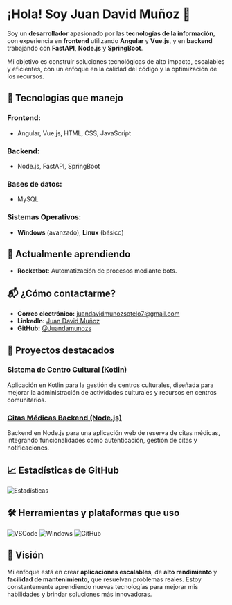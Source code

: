 # ¡Hola! Soy Juan David Muñoz 👋

Soy un **desarrollador** apasionado por las **tecnologías de la información**, con experiencia en **frontend** utilizando **Angular** y **Vue.js**, y en **backend** trabajando con **FastAPI**, **Node.js** y **SpringBoot**.

Mi objetivo es construir soluciones tecnológicas de alto impacto, escalables y eficientes, con un enfoque en la calidad del código y la optimización de los recursos.

## 🚀 Tecnologías que manejo
### **Frontend:**
- Angular, Vue.js, HTML, CSS, JavaScript

### **Backend:**
- Node.js, FastAPI, SpringBoot

### **Bases de datos:**
- MySQL

### **Sistemas Operativos:**
- **Windows** (avanzado), **Linux** (básico)

## 🌱 Actualmente aprendiendo
- **Rocketbot**: Automatización de procesos mediante bots.

## 📬 ¿Cómo contactarme?
- **Correo electrónico:** [juandavidmunozsotelo7@gmail.com](mailto:juandavidmunozsotelo7@gmail.com)
- **LinkedIn:** [Juan David Muñoz](https://www.linkedin.com/in/juandamunozs/)
- **GitHub:** [@Juandamunozs](https://github.com/Juandamunozs)

## 🔧 Proyectos destacados
### [**Sistema de Centro Cultural (Kotlin)**](https://github.com/Juandamunozs/sistemaCentroCultural)  
Aplicación en Kotlin para la gestión de centros culturales, diseñada para mejorar la administración de actividades culturales y recursos en centros comunitarios.

### [**Citas Médicas Backend (Node.js)**](https://github.com/Juandamunozs/citasbackend)  
Backend en Node.js para una aplicación web de reserva de citas médicas, integrando funcionalidades como autenticación, gestión de citas y notificaciones.

## 📈 Estadísticas de GitHub
![Estadísticas](https://github-readme-stats.vercel.app/api?username=Juandamunozs&show_icons=true&theme=radical)

## 🛠️ Herramientas y plataformas que uso
![VSCode](https://img.shields.io/badge/Tools-vscode-blue?logo=visual-studio-code&logoColor=white)
![Windows](https://img.shields.io/badge/OS-Windows-blue?logo=windows&logoColor=white)
![GitHub](https://img.shields.io/badge/Platform-GitHub-181717?logo=github&logoColor=white)

## 🎯 Visión
Mi enfoque está en crear **aplicaciones escalables**, de **alto rendimiento** y **facilidad de mantenimiento**, que resuelvan problemas reales. Estoy constantemente aprendiendo nuevas tecnologías para mejorar mis habilidades y brindar soluciones más innovadoras.